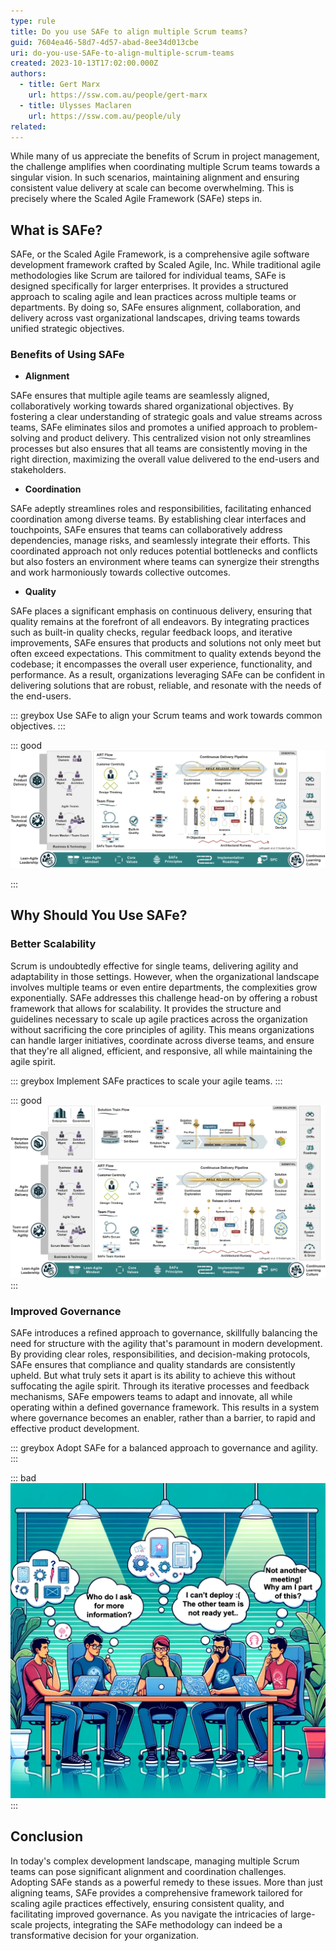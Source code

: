 ```yaml
---
type: rule
title: Do you use SAFe to align multiple Scrum teams?
guid: 7604ea46-58d7-4d57-abad-8ee34d013cbe
uri: do-you-use-SAFe-to-align-multiple-scrum-teams
created: 2023-10-13T17:02:00.000Z
authors:
  - title: Gert Marx
    url: https://ssw.com.au/people/gert-marx
  - title: Ulysses Maclaren
    url: https://ssw.com.au/people/uly 
related: 
---
```

While many of us appreciate the benefits of Scrum in project management, the challenge amplifies when coordinating multiple Scrum teams towards a singular vision. In such scenarios, maintaining alignment and ensuring consistent value delivery at scale can become overwhelming. This is precisely where the Scaled Agile Framework (SAFe) steps in.

<!--endintro-->

## What is SAFe?

SAFe, or the Scaled Agile Framework, is a comprehensive agile software development framework crafted by Scaled Agile, Inc. While traditional agile methodologies like Scrum are tailored for individual teams, SAFe is designed specifically for larger enterprises. It provides a structured approach to scaling agile and lean practices across multiple teams or departments. By doing so, SAFe ensures alignment, collaboration, and delivery across vast organizational landscapes, driving teams towards unified strategic objectives.

### Benefits of Using SAFe

- **Alignment** 

SAFe ensures that multiple agile teams are seamlessly aligned, collaboratively working towards shared organizational objectives. By fostering a clear understanding of strategic goals and value streams across teams, SAFe eliminates silos and promotes a unified approach to problem-solving and product delivery. This centralized vision not only streamlines processes but also ensures that all teams are consistently moving in the right direction, maximizing the overall value delivered to the end-users and stakeholders.

- **Coordination**

SAFe adeptly streamlines roles and responsibilities, facilitating enhanced coordination among diverse teams. By establishing clear interfaces and touchpoints, SAFe ensures that teams can collaboratively address dependencies, manage risks, and seamlessly integrate their efforts. This coordinated approach not only reduces potential bottlenecks and conflicts but also fosters an environment where teams can synergize their strengths and work harmoniously towards collective outcomes.

- **Quality**

SAFe places a significant emphasis on continuous delivery, ensuring that quality remains at the forefront of all endeavors. By integrating practices such as built-in quality checks, regular feedback loops, and iterative improvements, SAFe ensures that products and solutions not only meet but often exceed expectations. This commitment to quality extends beyond the codebase; it encompasses the overall user experience, functionality, and performance. As a result, organizations leveraging SAFe can be confident in delivering solutions that are robust, reliable, and resonate with the needs of the end-users.

::: greybox
Use SAFe to align your Scrum teams and work towards common objectives.
:::

::: good
![Figure: Good Example - Using SAFe to align multiple Scrum teams ensures everyone is working towards the same goals, improving efficiency and output.](Essential.png)

:::

## Why Should You Use SAFe?

### Better Scalability

Scrum is undoubtedly effective for single teams, delivering agility and adaptability in those settings. However, when the organizational landscape involves multiple teams or even entire departments, the complexities grow exponentially. SAFe addresses this challenge head-on by offering a robust framework that allows for scalability. It provides the structure and guidelines necessary to scale up agile practices across the organization without sacrificing the core principles of agility. This means organizations can handle larger initiatives, coordinate across diverse teams, and ensure that they're all aligned, efficient, and responsive, all while maintaining the agile spirit.

::: greybox
Implement SAFe practices to scale your agile teams.
:::

::: good
![Figure: Good Example - SAFe allows for better scalability while maintaining agile principles, making it ideal for large projects.](Large_solution.png)
:::

### Improved Governance

SAFe introduces a refined approach to governance, skillfully balancing the need for structure with the agility that's paramount in modern development. By providing clear roles, responsibilities, and decision-making protocols, SAFe ensures that compliance and quality standards are consistently upheld. But what truly sets it apart is its ability to achieve this without suffocating the agile spirit. Through its iterative processes and feedback mechanisms, SAFe empowers teams to adapt and innovate, all while operating within a defined governance framework. This results in a system where governance becomes an enabler, rather than a barrier, to rapid and effective product development.

::: greybox
Adopt SAFe for a balanced approach to governance and agility.
:::

::: bad
![Figure: Bad Example - Ignoring SAFe can lead to poor governance and lack of alignment among teams.](BadExample_Governance.png)
:::

## Conclusion

In today's complex development landscape, managing multiple Scrum teams can pose significant alignment and coordination challenges. Adopting SAFe stands as a powerful remedy to these issues. More than just aligning teams, SAFe provides a comprehensive framework tailored for scaling agile practices effectively, ensuring consistent quality, and facilitating improved governance. As you navigate the intricacies of large-scale projects, integrating the SAFe methodology can indeed be a transformative decision for your organization.


<!--endintro-->
